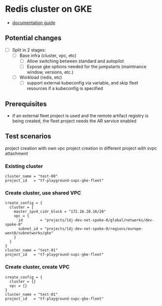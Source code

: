 # Redis cluster on GKE

- [documentation guide](https://cloud.google.com/kubernetes-engine/docs/tutorials/upgrading-stateful-workload)

## Potential changes

- [ ] Split in 2 stages:
  - [ ] Base infra (cluster, vpc, etc)
    - [ ] Allow switching between standard and autopilot
    - [ ] Expose gke options needed for the jumpstarts (maintnance window, versions, etc.)
  - [ ] Workload (redis, etc)
    - [ ] support external kubeconfig via variable, and skip fleet resources if a kubeconfig is specified

## Prerequisites

- if an external fleet project is used and the remote artifact registry is being created, the fleet project needs the AR service enabled

## Test scenarios

project creation with own vpc
project creation in different project with svpc attachment

### Existing cluster

```hcl
cluster_name = "test-00"
project_id   = "tf-playground-svpc-gke-fleet"
```

### Create cluster, use shared VPC

```hcl
create_config = {
  cluster = {
    master_ipv4_cidr_block = "172.16.20.16/28"
    vpc = {
      id        = "projects/ldj-dev-net-spoke-0/global/networks/dev-spoke-0"
      subnet_id = "projects/ldj-dev-net-spoke-0/regions/europe-west8/subnetworks/gke"
    }
  }
}
cluster_name = "test-01"
project_id   = "tf-playground-svpc-gke-fleet"
```

### Create cluster, create VPC

```hcl
create_config = {
  cluster = {}
  vpc = {}
}
cluster_name = "test-01"
project_id   = "tf-playground-svpc-gke-fleet"
```
